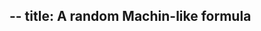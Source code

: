 --
title: A random Machin-like formula
--

<script type='text/javascript'>var n = "" + (Math.floor(Math.random() * {{machin-count}}) + 1);while (n.length < 6) { n = "0" + n; } document.location.href = "/M" + n;</script>
